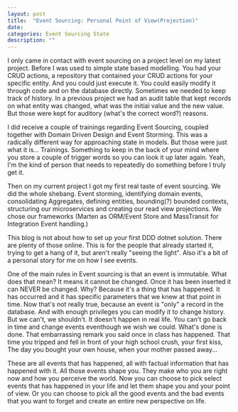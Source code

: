 ```yaml
---
layout: post
title:  "Event Sourcing: Personal Point of View(Projection)"
date:   
categories: Event Sourcing State 
description: ""
---
```

I only came in contact with event sourcing on a project level on my latest project. Before I was used to simple state based modelling. You had your CRUD actions, a repository that contained your CRUD actions for your specific entity. And you could just execute it. You could easily modify it through code and on the database directly. Sometimes we needed to keep track of history. In a previous project we had an audit table that kept records on what entity was changed, what was the initial value and the new value. But those were kept for auditory (what's the correct word?) reasons.

I did receive a couple of trainings regarding Event Sourcing, coupled together with Domain Driven Design and Event Storming. This was a radically different way for approaching state in models. But those were just what it is... Trainings. Something to keep in the back of your mind where you store a couple of trigger words so you can look it up later again. Yeah, I'm the kind of person that needs to repeatedly do something before I truly get it.

Then on my current project I got my first real taste of event sourcing. We did the whole shebang. Event storming, identifying domain events, consolidating Aggregates, defining entities, bounding(?) bounded contexts, structuring our microservices and creating our read view projections. We chose our frameworks (Marten as ORM/Event Store and MassTransit for Integration Event handling.)

This blog is not about how to set up your first DDD dotnet solution. There are plenty of those online. This is for the people that already started it, trying to get a hang of it, but aren't really "seeing the light". Also it's a bit of a personal story for me on how I see events.

One of the main rules in Event sourcing is that an event is immutable. What does that mean? It means it cannot be changed. Once it has been inserted it can NEVER be changed. Why? Because it's a thing that has happened. It has occurred and it has specific parameters that we knew at that point in time. Now that's not really true, because an event is "only" a record in the database. And with enough privileges you can modify it to change history. But we can't, we shouldn't. It doesn't happen in real life. You can't go back in time and change events eventhough we wish we could. What's done is done. That embarrassing remark you said once in class has happened. That time you tripped and fell in front of your high school crush, your first kiss, The day you bought your own house, when your mother passed away...

These are all events that has happened, all with factual information that has happened with it. All those events shape you. They make who you are right now and how you perceive the world.
Now you can choose to pick select events that has happened in your life and let them shape you and your point of view. Or you can choose to pick all the good events and the bad events that you want to forget and create an entire new perspective on life.

